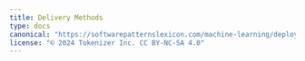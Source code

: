 ```yaml
---
title: Delivery Methods
type: docs
canonical: "https://softwarepatternslexicon.com/machine-learning/deployment-patterns/delivery-methods"
license: "© 2024 Tokenizer Inc. CC BY-NC-SA 4.0"
---
```

